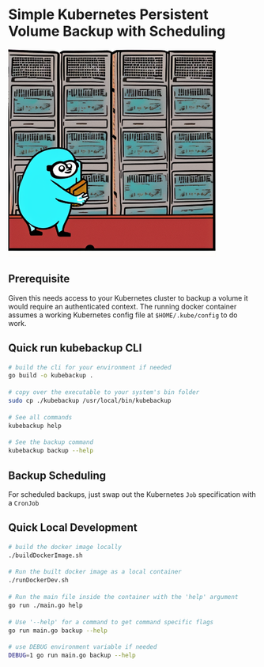 # Simple Kubernetes Persistent Volume Backup with Scheduling

<img src='./images/servers.png' width="420" height="420">

## Prerequisite

Given this needs access to your Kubernetes cluster to backup a volume it would require an authenticated context. The running docker container assumes a working Kubernetes config file at `$HOME/.kube/config` to do work.

## Quick run kubebackup CLI

```bash
# build the cli for your environment if needed
go build -o kubebackup .

# copy over the executable to your system's bin folder
sudo cp ./kubebackup /usr/local/bin/kubebackup

# See all commands
kubebackup help

# See the backup command
kubebackup backup --help
```

## Backup Scheduling

For scheduled backups, just swap out the Kubernetes `Job` specification with a `CronJob`

## Quick Local Development

```bash
# build the docker image locally
./buildDockerImage.sh

# Run the built docker image as a local container
./runDockerDev.sh

# Run the main file inside the container with the 'help' argument
go run ./main.go help

# Use '--help' for a command to get command specific flags
go run main.go backup --help

# use DEBUG environment variable if needed
DEBUG=1 go run main.go backup --help
```